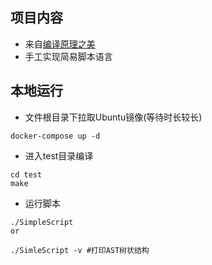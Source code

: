 ## 项目内容

- 来自[编译原理之美](https://time.geekbang.org/column/intro/219)
- 手工实现简易脚本语言

## 本地运行


- 文件根目录下拉取Ubuntu镜像(等待时长较长)
```
docker-compose up -d
```

- 进入test目录编译
```
cd test
make
```

- 运行脚本
```
./SimpleScript
or

./SimleScript -v #打印AST树状结构
```
